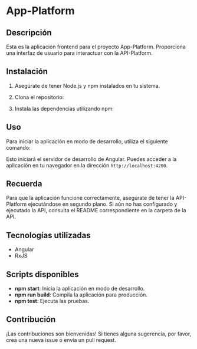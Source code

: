 # App-Platform

## Descripción

Esta es la aplicación frontend para el proyecto App-Platform. Proporciona una interfaz de usuario para interactuar con la API-Platform.

## Instalación

1. Asegúrate de tener Node.js y npm instalados en tu sistema.

2. Clona el repositorio:


3. Instala las dependencias utilizando npm:


## Uso

Para iniciar la aplicación en modo de desarrollo, utiliza el siguiente comando:


Esto iniciará el servidor de desarrollo de Angular. Puedes acceder a la aplicación en tu navegador en la dirección `http://localhost:4200`.

## Recuerda

Para que la aplicación funcione correctamente, asegúrate de tener la API-Platform ejecutándose en segundo plano. Si aún no has configurado y ejecutado la API, consulta el README correspondiente en la carpeta de la API.

## Tecnologías utilizadas

- Angular
- RxJS

## Scripts disponibles

- **npm start**: Inicia la aplicación en modo de desarrollo.
- **npm run build**: Compila la aplicación para producción.
- **npm test**: Ejecuta las pruebas.

## Contribución

¡Las contribuciones son bienvenidas! Si tienes alguna sugerencia, por favor, crea una nueva issue o envía un pull request.
